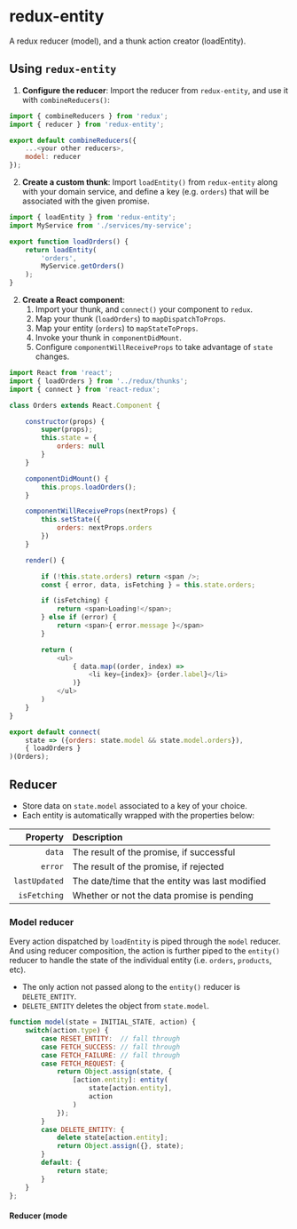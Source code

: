 # redux-entity
A redux reducer (model), and a thunk action creator (loadEntity).

## Using `redux-entity`

1. **Configure the reducer**: Import the reducer from `redux-entity`, and use it with `combineReducers()`:

```javascript
import { combineReducers } from 'redux';
import { reducer } from 'redux-entity';

export default combineReducers({
    ...<your other reducers>,
    model: reducer
});
```
2. **Create a custom thunk**: Import `loadEntity()` from `redux-entity` along with your domain service, and define a key (e.g. `orders`) that will be associated with the given promise.

```javascript
import { loadEntity } from 'redux-entity';
import MyService from './services/my-service';

export function loadOrders() {
    return loadEntity(
        'orders',
        MyService.getOrders()
    );
}
```

2. **Create a React component**:
   1. Import your thunk, and `connect()` your component to `redux`.
   2. Map your thunk (`loadOrders`) to `mapDispatchToProps`.
   3. Map your entity (`orders`) to `mapStateToProps`.
   4. Invoke your thunk in `componentDidMount`.
   5. Configure `componentWillReceiveProps` to take advantage of `state` changes.
   
```javascript
import React from 'react';
import { loadOrders } from '../redux/thunks';
import { connect } from 'react-redux';

class Orders extends React.Component {

    constructor(props) {
        super(props);
        this.state = {
            orders: null
        }
    }

    componentDidMount() {
        this.props.loadOrders();
    }

    componentWillReceiveProps(nextProps) {
        this.setState({
            orders: nextProps.orders
        })
    }

    render() {

        if (!this.state.orders) return <span />;
        const { error, data, isFetching } = this.state.orders;

        if (isFetching) {
            return <span>Loading!</span>;
        } else if (error) {
            return <span>{ error.message }</span>
        }

        return (
            <ul>
                { data.map((order, index) =>
                    <li key={index}> {order.label}</li>
                )}
            </ul>
        )
    }
}

export default connect(
    state => ({orders: state.model && state.model.orders}),
    { loadOrders }
)(Orders);
```

## Reducer
- Store data on `state.model` associated to a key of your choice.
- Each entity is automatically wrapped with the properties below:

| Property     | Description                                     |
|-------------:|:------------------------------------------------|
| `data`       | The result of the promise, if successful        |
| `error`      | The result of the promise, if rejected          |
| `lastUpdated`| The date/time that the entity was last modified |
| `isFetching` | Whether or not the data promise is pending      |


### Model reducer
Every action dispatched by `loadEntity` is piped through the `model` reducer. And using reducer composition, the action is further piped to the `entity()` reducer to handle the state of the individual entity (i.e. `orders`, `products`, etc). 
- The only action not passed along to the `entity()` reducer is `DELETE_ENTITY`.
- `DELETE_ENTITY` deletes the object from `state.model`.

```javascript
function model(state = INITIAL_STATE, action) {
    switch(action.type) {
        case RESET_ENTITY:  // fall through
        case FETCH_SUCCESS: // fall through
        case FETCH_FAILURE: // fall through
        case FETCH_REQUEST: {
            return Object.assign(state, {
                [action.entity]: entity(
                    state[action.entity],
                    action
                )
            });
        }
        case DELETE_ENTITY: {
            delete state[action.entity];
            return Object.assign({}, state);
        }
        default: {
            return state;
        }
    }
};
```
#### Reducer (mode

